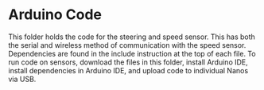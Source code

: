 # Arduino Code
This folder holds the code for the steering and speed sensor. This has both the serial and wireless method of communication with the speed sensor. Dependencies are found in the include instruction at the top of each file. To run code on sensors, download the files in this folder, install Arduino IDE, install dependencies in Arduino IDE, and upload code to individual Nanos via USB.
